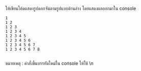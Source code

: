 ให้เขียนโค้ดแสดงรูปดอกจันตามรูปแบบด้านล่าง โดยแสดงผลออกมาใน console

```
1 
1 2 
1 2 3 
1 2 3 4 
1 2 3 4 5 
1 2 3 4 5 6 
1 2 3 4 5 6 7 
1 2 3 4 5 6 7 8


```

หมายเหตุ : คำสั่งขึ้นบรรทัดใหม่ใน console ให้ใช้ \n
